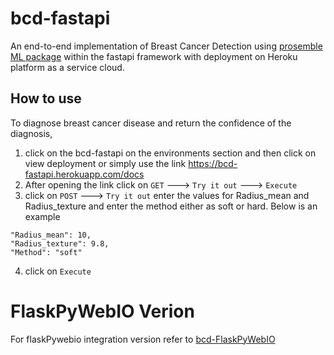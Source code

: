 # bcd-fastapi
An end-to-end implementation of Breast Cancer Detection using [prosemble ML package](https://github.com/naotoo1/prosemble) within the fastapi framework with deployment on Heroku platform as a service cloud.

## How to use
To diagnose breast cancer disease and return the confidence of the diagnosis,
1. click on the bcd-fastapi on the environments section and then click on view deployment or simply use the link https://bcd-fastapi.herokuapp.com/docs
3. After opening the link click on ```GET``` ---> ```Try it out``` ---> ```Execute```
4. click on ```POST``` ---> ```Try it out``` enter the values for Radius_mean and Radius_texture and enter the method either as soft or hard. Below is an example
```
"Radius_mean": 10,
"Radius_texture": 9.8,
"Method": "soft"
  ```
 4. click on ```Execute```

# FlaskPyWebIO Verion 
For flaskPywebio integration version refer to [bcd-FlaskPyWebIO](https://github.com/naotoo1/bcd-FlaskPyWebIO)
